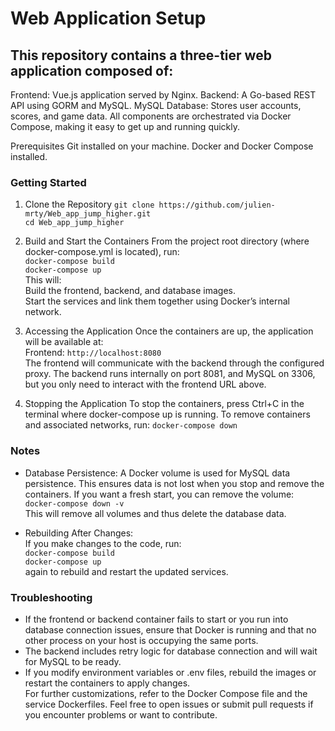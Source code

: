 # Web Application Setup
## This repository contains a three-tier web application composed of:

Frontend: Vue.js application served by Nginx.
Backend: A Go-based REST API using GORM and MySQL.
MySQL Database: Stores user accounts, scores, and game data.
All components are orchestrated via Docker Compose, making it easy to get up and running quickly.

Prerequisites
Git installed on your machine.
Docker and Docker Compose installed.

### Getting Started

1) Clone the Repository
`git clone https://github.com/julien-mrty/Web_app_jump_higher.git`<br />
`cd Web_app_jump_higher`<br />

2) Build and Start the Containers
From the project root directory (where docker-compose.yml is located), run:<br />
`docker-compose build`<br />
`docker-compose up`<br />
This will:<br />
Build the frontend, backend, and database images.<br />
Start the services and link them together using Docker’s internal network.<br />

3) Accessing the Application
Once the containers are up, the application will be available at:<br />
Frontend: `http://localhost:8080` <br />
The frontend will communicate with the backend through the configured proxy. The backend runs internally on port 8081, and MySQL on 3306, but you only need to interact with the frontend URL above.

4) Stopping the Application
To stop the containers, press Ctrl+C in the terminal where docker-compose up is running. To remove containers and associated networks, run:
`docker-compose down`

### Notes
- Database Persistence:
A Docker volume is used for MySQL data persistence. This ensures data is not lost when you stop and remove the containers. If you want a fresh start, you can remove the volume:<br />
`docker-compose down -v`<br />
This will remove all volumes and thus delete the database data.<br />

- Rebuilding After Changes:<br />
If you make changes to the code, run:<br />
`docker-compose build`<br />
`docker-compose up`<br />
again to rebuild and restart the updated services.<br />

### Troubleshooting
- If the frontend or backend container fails to start or you run into database connection issues, ensure that Docker is running and that no other process on your host is occupying the same ports.<br />
- The backend includes retry logic for database connection and will wait for MySQL to be ready.<br />
- If you modify environment variables or .env files, rebuild the images or restart the containers to apply changes.<br />
For further customizations, refer to the Docker Compose file and the service Dockerfiles. Feel free to open issues or submit pull requests if you encounter problems or want to contribute.<br />